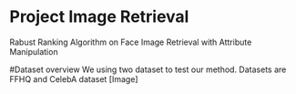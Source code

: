 # Project Image Retrieval
Rabust Ranking Algorithm on Face Image Retrieval with Attribute Manipulation

#Dataset overview
We using two dataset to test our method. Datasets are FFHQ and CelebA dataset
[Image]
